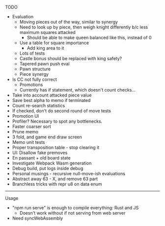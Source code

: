 TODO

- Evaluation
    - Moving pieces out of the way, similar to synergy
    - Need to look up by piece, then weigh knight differently b/c less maximum squares attacked
        - Should be able to make queen balanced like this, instead of 0
    - Use a table for square importance
        - Add king area to it
    - Lots of tests
    - Castle bonus should be replaced with king safety?
    - Tapered pawn push eval
    - Pawn structure
    - Piece synergy
- Is CC not fully correct
    - Promotions
    - Currently has if statement, which doesn't count checks...
- Take into account attacked piece value
- Save best alpha to memo if terminated
- Count re-search statistics
- If checked, don't do second round of move tests
- Promotion UI
- Profiler? Necessary to spot any bottlenecks.
- Faster coarser sort
- Prune memo
- 3 fold, and game end draw screen
- Memo unit tests
- Proper transposition table - stop clearing it
- UI: Disallow fake premoves
- En passant + old board state
- Investigate Webpack Wasm generation
- Debug build, put logs inside debug
- Personal musings - recursive null-move-ish evaluations  
- Abstract away 63 - X, and remove 63 part
- Branchless tricks with repr u8 on data enum

--------------------------------------------------

Usage

- "npm run serve" is enough to compile everything: Rust and JS
    - Doesn't work without if not serving from web server
- Need syncWebAssembly
